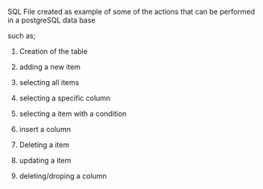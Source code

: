 SQL File created as example of some of the actions that can be performed in a postgreSQL data base

such as;

1) Creation of the table

2) adding a new item

3) selecting all items

4) selecting a specific column

5) selecting a item with a condition

6) insert a column

7) Deleting a item

8) updating a item

9) deleting/droping a column


